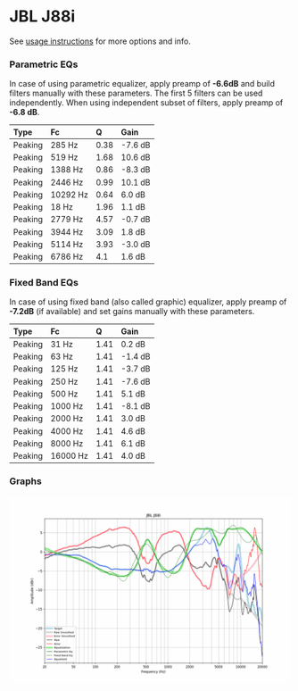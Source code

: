 # JBL J88i
See [usage instructions](https://github.com/jaakkopasanen/AutoEq#usage) for more options and info.

### Parametric EQs
In case of using parametric equalizer, apply preamp of **-6.6dB** and build filters manually
with these parameters. The first 5 filters can be used independently.
When using independent subset of filters, apply preamp of **-6.8 dB**.

| Type    | Fc       |    Q | Gain    |
|:--------|:---------|:-----|:--------|
| Peaking | 285 Hz   | 0.38 | -7.6 dB |
| Peaking | 519 Hz   | 1.68 | 10.6 dB |
| Peaking | 1388 Hz  | 0.86 | -8.3 dB |
| Peaking | 2446 Hz  | 0.99 | 10.1 dB |
| Peaking | 10292 Hz | 0.64 | 6.0 dB  |
| Peaking | 18 Hz    | 1.96 | 1.1 dB  |
| Peaking | 2779 Hz  | 4.57 | -0.7 dB |
| Peaking | 3944 Hz  | 3.09 | 1.8 dB  |
| Peaking | 5114 Hz  | 3.93 | -3.0 dB |
| Peaking | 6786 Hz  | 4.1  | 1.6 dB  |

### Fixed Band EQs
In case of using fixed band (also called graphic) equalizer, apply preamp of **-7.2dB**
(if available) and set gains manually with these parameters.

| Type    | Fc       |    Q | Gain    |
|:--------|:---------|:-----|:--------|
| Peaking | 31 Hz    | 1.41 | 0.2 dB  |
| Peaking | 63 Hz    | 1.41 | -1.4 dB |
| Peaking | 125 Hz   | 1.41 | -3.7 dB |
| Peaking | 250 Hz   | 1.41 | -7.6 dB |
| Peaking | 500 Hz   | 1.41 | 5.1 dB  |
| Peaking | 1000 Hz  | 1.41 | -8.1 dB |
| Peaking | 2000 Hz  | 1.41 | 3.0 dB  |
| Peaking | 4000 Hz  | 1.41 | 4.6 dB  |
| Peaking | 8000 Hz  | 1.41 | 6.1 dB  |
| Peaking | 16000 Hz | 1.41 | 4.0 dB  |

### Graphs
![](./JBL%20J88i.png)